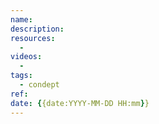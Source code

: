 ```yaml
---
name: 
description:
resources:
  - 
videos:
  - 
tags:
  - condept
ref:
date: {{date:YYYY-MM-DD HH:mm}}
---
```

